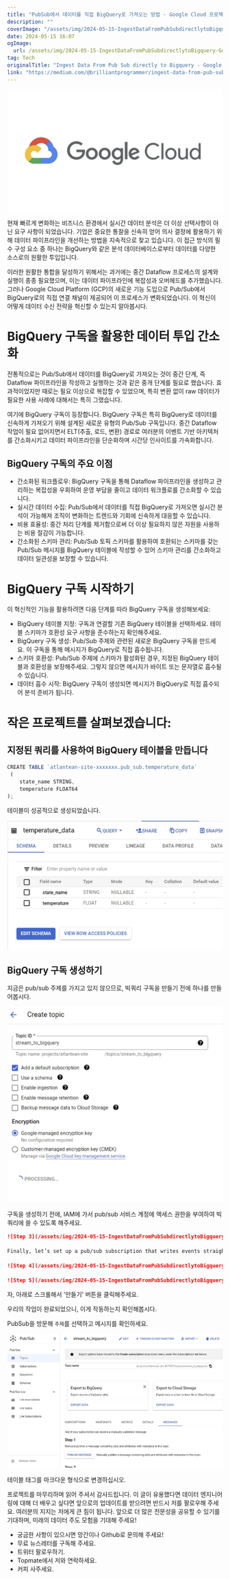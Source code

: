 ```yaml
---
title: "PubSub에서 데이터를 직접 BigQuery로 가져오는 방법 - Google Cloud 프로젝트 단계별 안내"
description: ""
coverImage: "/assets/img/2024-05-15-IngestDataFromPubSubdirectlytoBigquery-GoogleCloudProjectwithSteps_0.png"
date: 2024-05-15 16:07
ogImage: 
  url: /assets/img/2024-05-15-IngestDataFromPubSubdirectlytoBigquery-GoogleCloudProjectwithSteps_0.png
tag: Tech
originalTitle: "Ingest Data From Pub Sub directly to Bigquery - Google Cloud Project with Steps"
link: "https://medium.com/@brilliantprogrammer/ingest-data-from-pub-sub-directly-to-bigquery-google-cloud-project-with-steps-ad3a2ba709e7"
---
```



![이미지](/assets/img/2024-05-15-IngestDataFromPubSubdirectlytoBigquery-GoogleCloudProjectwithSteps_0.png)

현재 빠르게 변화하는 비즈니스 환경에서 실시간 데이터 분석은 더 이상 선택사항이 아닌 요구 사항이 되었습니다. 기업은 중요한 통찰을 신속히 얻어 의사 결정에 활용하기 위해 데이터 파이프라인을 개선하는 방법을 지속적으로 찾고 있습니다. 이 접근 방식의 필수 구성 요소 중 하나는 BigQuery와 같은 분석 데이터베이스로부터 데이터를 다양한 소스로의 원활한 투입입니다.

이러한 원활한 통합을 달성하기 위해서는 과거에는 중간 Dataflow 프로세스의 설계와 실행이 종종 필요했으며, 이는 데이터 파이프라인에 복잡성과 오버헤드를 추가했습니다. 그러나 Google Cloud Platform (GCP)의 새로운 기능 도입으로 Pub/Sub에서 BigQuery로의 직접 연결 채널이 제공되어 이 프로세스가 변화되었습니다. 이 혁신이 어떻게 데이터 수신 전략을 혁신할 수 있는지 알아봅시다.

# BigQuery 구독을 활용한 데이터 투입 간소화



전통적으로는 Pub/Sub에서 데이터를 BigQuery로 가져오는 것이 중간 단계, 즉 Dataflow 파이프라인을 작성하고 실행하는 것과 같은 중개 단계를 필요로 했습니다. 효과적이었지만 때로는 필요 이상으로 복잡할 수 있었으며, 특히 변환 없이 raw 데이터가 필요한 사용 사례에 대해서는 특히 그랬습니다.

여기에 BigQuery 구독이 등장합니다. BigQuery 구독은 특히 BigQuery로 데이터를 신속하게 가져오기 위해 설계된 새로운 유형의 Pub/Sub 구독입니다. 중간 Dataflow 작업이 필요 없어지면서 ELT(추출, 로드, 변환) 경로로 여러분의 이벤트 기반 아키텍처를 간소화시키고 데이터 파이프라인을 단순화하며 시간당 인사이트를 가속화합니다.

## BigQuery 구독의 주요 이점

- 간소화된 워크플로우: BigQuery 구독을 통해 Dataflow 파이프라인을 생성하고 관리하는 복잡성을 우회하여 운영 부담을 줄이고 데이터 워크플로를 간소화할 수 있습니다.
- 실시간 데이터 수집: Pub/Sub에서 데이터를 직접 BigQuery로 가져오면 실시간 분석이 가능해져 조직이 변화하는 트렌드와 기회에 신속하게 대응할 수 있습니다.
- 비용 효율성: 중간 처리 단계를 제거함으로써 더 이상 필요하지 않은 자원을 사용하는 비용 절감이 가능합니다.
- 간소화된 스키마 관리: Pub/Sub 토픽 스키마를 활용하여 호환되는 스키마를 갖는 Pub/Sub 메시지를 BigQuery 테이블에 작성할 수 있어 스키마 관리를 간소화하고 데이터 일관성을 보장할 수 있습니다.



# BigQuery 구독 시작하기

이 혁신적인 기능을 활용하려면 다음 단계를 따라 BigQuery 구독을 생성해보세요:

- BigQuery 테이블 지정: 구독과 연결할 기존 BigQuery 테이블을 선택하세요. 테이블 스키마가 호환성 요구 사항을 준수하는지 확인해주세요.
- BigQuery 구독 생성: Pub/Sub 주제와 관련된 새로운 BigQuery 구독을 만드세요. 이 구독을 통해 메시지가 BigQuery로 직접 흡수됩니다.
- 스키마 호환성: Pub/Sub 주제에 스키마가 활성화된 경우, 지정된 BigQuery 테이블과 호환성을 보장해주세요. 그렇지 않으면 메시지가 바이트 또는 문자열로 흡수될 수 있습니다.
- 데이터 흡수 시작: BigQuery 구독이 생성되면 메시지가 BigQuery로 직접 흡수되어 분석 준비가 됩니다.

# 작은 프로젝트를 살펴보겠습니다:



## 지정된 쿼리를 사용하여 BigQuery 테이블을 만듭니다

```js
CREATE TABLE `atlantean-site-xxxxxxx.pub_sub.temperature_data`
 (
    state_name STRING,
    temperature FLOAT64
);
```

테이블이 성공적으로 생성되었습니다.

![이미지](/assets/img/2024-05-15-IngestDataFromPubSubdirectlytoBigquery-GoogleCloudProjectwithSteps_1.png)



## BigQuery 구독 생성하기

지금은 pub/sub 주제를 가지고 있지 않으므로, 빅쿼리 구독을 만들기 전에 하나를 만들어봅시다.

![이미지](/assets/img/2024-05-15-IngestDataFromPubSubdirectlytoBigquery-GoogleCloudProjectwithSteps_2.png)

구독을 생성하기 전에, IAM에 가서 pub/sub 서비스 계정에 액세스 권한을 부여하여 빅쿼리에 쓸 수 있도록 해주세요.



```markdown
![Step 3](/assets/img/2024-05-15-IngestDataFromPubSubdirectlytoBigquery-GoogleCloudProjectwithSteps_3.png)

Finally, let’s set up a pub/sub subscription that writes events straight to BigQuery.

![Step 4](/assets/img/2024-05-15-IngestDataFromPubSubdirectlytoBigquery-GoogleCloudProjectwithSteps_4.png)

![Step 5](/assets/img/2024-05-15-IngestDataFromPubSubdirectlytoBigquery-GoogleCloudProjectwithSteps_5.png)
```



자, 아래로 스크롤해서 '만들기' 버튼을 클릭해주세요.

우리의 작업이 완료되었으니, 이게 작동하는지 확인해봅시다.

PubSub을 방문해 `주제`를 선택하고 메시지를 확인하세요.

![이미지](/assets/img/2024-05-15-IngestDataFromPubSubdirectlytoBigquery-GoogleCloudProjectwithSteps_6.png)



테이블 태그를 마크다운 형식으로 변경하십시오.



프로젝트를 마무리하며 읽어 주셔서 감사드립니다. 이 글이 유용했다면 데이터 엔지니어링에 대해 더 배우고 싶다면 앞으로의 업데이트를 받으려면 반드시 저를 팔로우해 주세요. 여러분의 지지는 저에게 큰 힘이 됩니다. 앞으로 더 많은 전문성을 공유할 수 있기를 기대하며, 미래의 데이터 주도 모험을 기대해 주세요!

- 궁금한 사항이 있으시면 망간이나 Github로 문의해 주세요!
- 무료 뉴스레터를 구독해 주세요.
- 트위터 팔로우하기.
- Topmate에서 저와 연락하세요.
- 커피 사주세요.